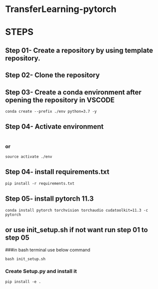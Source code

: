 # TransferLearning-pytorch

# STEPS

## Step 01- Create a repository by using template repository.

## Step 02- Clone the repository

## Step 03- Create a conda environment after opening the repository in VSCODE
```
conda create --prefix ./env python=3.7 -y

```
## Step 04- Activate environment

```conda activate ./env
```
### or
```
source activate ./env
```
## Step 04- install requirements.txt
```
pip install -r requirements.txt
```
## Step 05- install pytorch 11.3

```
conda install pytorch torchvision torchaudio cudatoolkit=11.3 -c pytorch
```
## or use init_setup.sh if not want run step 01 to step 05
###in bash terminal use below command
```
bash init_setup.sh
```
### Create Setup.py and install it
```
pip install -e .
```